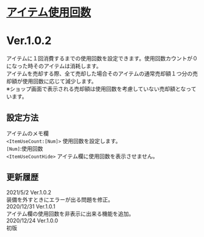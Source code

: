 # [アイテム使用回数](https://raw.githubusercontent.com/nuun888/MZ/master/NUUN_ItemUseCount.js)
# Ver.1.0.2

アイテムに１回消費するまでの使用回数を設定できます。使用回数カウントが０になった時そのアイテムは消耗します。  
アイテムを売却する際、全て売却した場合そのアイテムの通常売却額１つ分の売却額が使用回数に応じて減少します。  
※ショップ画面で表示される売却額は使用回数を考慮していない売却額となっています。  

## 設定方法
アイテムのメモ欄  
`<ItemUseCount:[Num]>` 使用回数を設定します。  
`[Num]`:使用回数  
`<ItemUseCountHide>` アイテム欄に使用回数を表示させません。  

## 更新履歴
2021/5/2 Ver.1.0.2  
装備を外すときにエラーが出る問題を修正。  
2020/12/31 Ver.1.0.1  
アイテム欄の使用回数を非表示に出来る機能を追加。  
2020/12/24 Ver.1.0.0  
初版  
